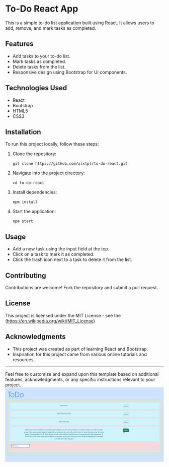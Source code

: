# To-Do React App

This is a simple to-do list application built using React. It allows users to add, remove, and mark tasks as completed.

## Features

- Add tasks to your to-do list.
- Mark tasks as completed.
- Delete tasks from the list.
- Responsive design using Bootstrap for UI components.

## Technologies Used

- React
- Bootstrap
- HTML5
- CSS3

## Installation

To run this project locally, follow these steps:

1. Clone the repository:
   ```
   git clone https://github.com/alxtpl/to-do-react.git
   ```
   
2. Navigate into the project directory:
   ```
   cd to-do-react
   ```

3. Install dependencies:
   ```
   npm install
   ```

4. Start the application:
   ```
   npm start
   ```

## Usage

- Add a new task using the input field at the top.
- Click on a task to mark it as completed.
- Click the trash icon next to a task to delete it from the list.

## Contributing

Contributions are welcome! Fork the repository and submit a pull request.

## License

This project is licensed under the MIT License - see the (https://en.wikipedia.org/wiki/MIT_License)

## Acknowledgments

- This project was created as part of learning React and Bootstrap.
- Inspiration for this project came from various online tutorials and resources.

---

Feel free to customize and expand upon this template based on additional features, acknowledgments, or any specific instructions relevant to your project.
![Screenshot](scr.png)
